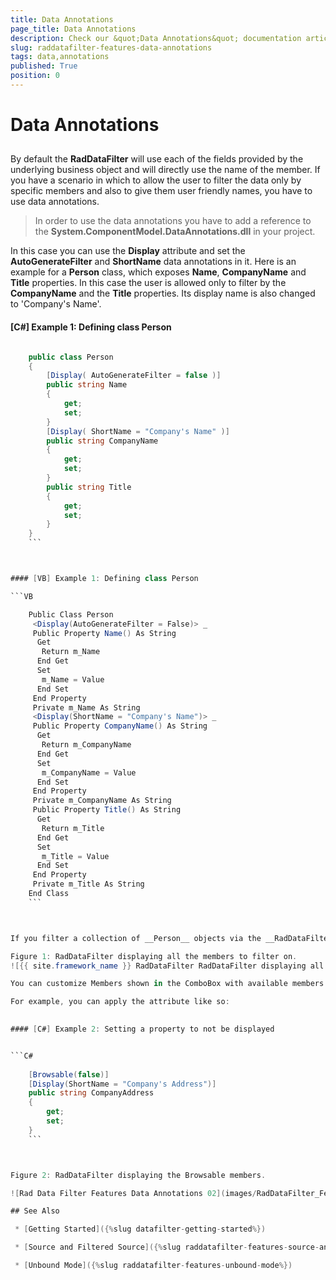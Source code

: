 ```yaml
---
title: Data Annotations
page_title: Data Annotations
description: Check our &quot;Data Annotations&quot; documentation article for the RadDataFilter {{ site.framework_name }} control.
slug: raddatafilter-features-data-annotations
tags: data,annotations
published: True
position: 0
---
```


# Data Annotations



## 

By default the __RadDataFilter__ will use each of the fields provided by the underlying business object and will directly use the name of the member. If you have a scenario in which to allow the user to filter the data only by specific members and also to give them user friendly names, you have to use data annotations.

>In order to use the data annotations you have to add a reference to the __System.ComponentModel.DataAnnotations.dll__ in your project.

In this case you can use the __Display__ attribute and set the __AutoGenerateFilter__ and __ShortName__ data annotations in it. Here is an example for a __Person__ class, which exposes __Name__, __CompanyName__ and __Title__ properties. In this case the user is allowed only to filter by the __CompanyName__ and the __Title__ properties. Its display name is also changed to 'Company's Name'.

#### [C#] Example 1: Defining class Person

```C#

	public class Person
	{
	    [Display( AutoGenerateFilter = false )]
	    public string Name
	    {
	        get;
	        set;
	    }
	    [Display( ShortName = "Company's Name" )]
	    public string CompanyName
	    {
	        get;
	        set;
	    }
	    public string Title
	    {
	        get;
	        set;
	    }
	}
	```



#### [VB] Example 1: Defining class Person

```VB

	Public Class Person
	 <Display(AutoGenerateFilter = False)> _
	 Public Property Name() As String
	  Get
	   Return m_Name
	  End Get
	  Set
	   m_Name = Value
	  End Set
	 End Property
	 Private m_Name As String
	 <Display(ShortName = "Company's Name")> _
	 Public Property CompanyName() As String
	  Get
	   Return m_CompanyName
	  End Get
	  Set
	   m_CompanyName = Value
	  End Set
	 End Property
	 Private m_CompanyName As String
	 Public Property Title() As String
	  Get
	   Return m_Title
	  End Get
	  Set
	   m_Title = Value
	  End Set
	 End Property
	 Private m_Title As String
	End Class
	```



If you filter a collection of __Person__ objects via the __RadDataFilter__ control, in the DropDown for the Data Members you should see the following:

Figure 1: RadDataFilter displaying all the members to filter on.
![{{ site.framework_name }} RadDataFilter RadDataFilter displaying all the members to filter on.](images/RadDataFilter_Features_DataAnnotations_01.png)

You can customize Members shown in the ComboBox with available members to filter on (PART_SimpleFilterMemberComboBox) by specifying whether a property should be displayed or not via __BrowsableAttribute__.

For example, you can apply the attribute like so:
        

#### [C#] Example 2: Setting a property to not be displayed


```C#
	
	[Browsable(false)]
	[Display(ShortName = "Company's Address")]
	public string CompanyAddress
	{
	    get;
	    set;
	}
	```



Figure 2: RadDataFilter displaying the Browsable members.

![Rad Data Filter Features Data Annotations 02](images/RadDataFilter_Features_DataAnnotations_02.png)

## See Also

 * [Getting Started]({%slug datafilter-getting-started%})

 * [Source and Filtered Source]({%slug raddatafilter-features-source-and-filtered-source%})

 * [Unbound Mode]({%slug raddatafilter-features-unbound-mode%})
